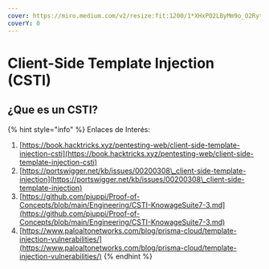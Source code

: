 ```yaml
---
cover: https://miro.medium.com/v2/resize:fit:1200/1*XHxPO2LByMm9o_O2RytA7w.png
coverY: 0
---
```


# Client-Side Template Injection (CSTI)

## ¿Que es un CSTI?







{% hint style="info" %}
Enlaces de Interés:

1. [https://book.hacktricks.xyz/pentesting-web/client-side-template-injection-csti](https://book.hacktricks.xyz/pentesting-web/client-side-template-injection-csti)
2. [https://portswigger.net/kb/issues/00200308\_client-side-template-injection](https://portswigger.net/kb/issues/00200308\_client-side-template-injection)
3. [https://github.com/piuppi/Proof-of-Concepts/blob/main/Engineering/CSTI-KnowageSuite7-3.md](https://github.com/piuppi/Proof-of-Concepts/blob/main/Engineering/CSTI-KnowageSuite7-3.md)
4. [https://www.paloaltonetworks.com/blog/prisma-cloud/template-injection-vulnerabilities/](https://www.paloaltonetworks.com/blog/prisma-cloud/template-injection-vulnerabilities/)
{% endhint %}
